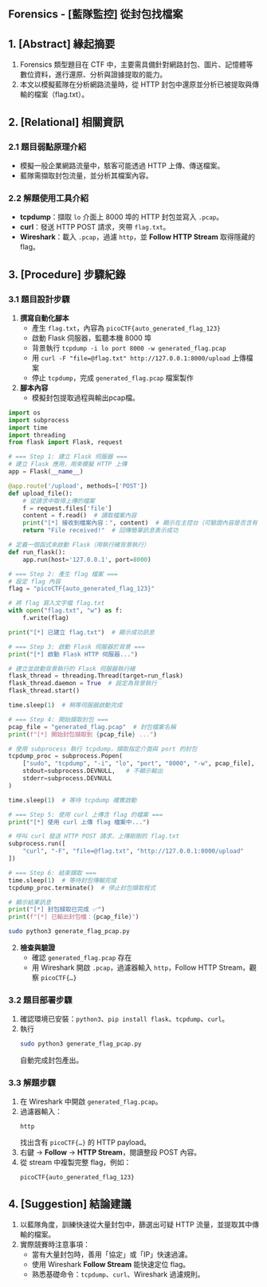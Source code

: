 ## Forensics - [藍隊監控] 從封包找檔案

## 1. [Abstract] 緣起摘要
1. Forensics 類型題目在 CTF 中，主要需具備針對網路封包、圖片、記憶體等數位資料，進行還原、分析與證據提取的能力。  
2. 本文以模擬藍隊在分析網路流量時，從 HTTP 封包中還原並分析已被提取與傳輸的檔案（flag.txt）。

## 2. [Relational] 相關資訊
### 2.1 題目弱點原理介紹
- 模擬一般企業網路流量中，駭客可能透過 HTTP 上傳、傳送檔案。  
- 藍隊需擷取封包流量，並分析其檔案內容。
  
### 2.2 解題使用工具介紹
- **tcpdump**：擷取 `lo` 介面上 8000 埠的 HTTP 封包並寫入 `.pcap`。  
- **curl**：發送 HTTP POST 請求，夾帶 `flag.txt`。  
- **Wireshark**：載入 `.pcap`，過濾 `http`，並 **Follow HTTP Stream** 取得隱藏的 flag。

## 3. [Procedure] 步驟紀錄
### 3.1 題目設計步驟
1. **撰寫自動化腳本**  
   - 產生 `flag.txt`，內容為 `picoCTF{auto_generated_flag_123}`  
   - 啟動 Flask 伺服器，監聽本機 8000 埠  
   - 背景執行 `tcpdump -i lo port 8000 -w generated_flag.pcap`  
   - 用 `curl -F "file=@flag.txt" http://127.0.0.1:8000/upload` 上傳檔案  
   - 停止 `tcpdump`，完成 `generated_flag.pcap` 檔案製作  
2. **腳本內容**
   - 模擬封包提取過程與輸出pcap檔。
```python
import os
import subprocess
import time
import threading
from flask import Flask, request

# === Step 1: 建立 Flask 伺服器 ===
# 建立 Flask 應用，用來模擬 HTTP 上傳
app = Flask(__name__)

@app.route('/upload', methods=['POST'])
def upload_file():
    # 從請求中取得上傳的檔案
    f = request.files['file']
    content = f.read()  # 讀取檔案內容
    print("[*] 接收到檔案內容：", content)  # 顯示在主控台（可驗證內容是否含有 flag）
    return "File received!"  # 回傳簡單訊息表示成功

# 定義一個函式來啟動 Flask（用執行緒背景執行）
def run_flask():
    app.run(host='127.0.0.1', port=8000)

# === Step 2: 產生 flag 檔案 ===
# 設定 flag 內容
flag = "picoCTF{auto_generated_flag_123}"

# 將 flag 寫入文字檔 flag.txt
with open("flag.txt", "w") as f:
    f.write(flag)

print("[*] 已建立 flag.txt")  # 顯示成功訊息

# === Step 3: 啟動 Flask 伺服器於背景 ===
print("[*] 啟動 Flask HTTP 伺服器...")

# 建立並啟動背景執行的 Flask 伺服器執行緒
flask_thread = threading.Thread(target=run_flask)
flask_thread.daemon = True  # 設定為背景執行
flask_thread.start()

time.sleep(1)  # 稍等伺服器啟動完成

# === Step 4: 開始擷取封包 ===
pcap_file = "generated_flag.pcap"  # 封包檔案名稱
print(f"[*] 開始封包擷取到 {pcap_file} ...")

# 使用 subprocess 執行 tcpdump，擷取指定介面與 port 的封包
tcpdump_proc = subprocess.Popen(
    ["sudo", "tcpdump", "-i", "lo", "port", "8000", "-w", pcap_file],  # 擷取本機介面 lo 上 8000 埠的封包
    stdout=subprocess.DEVNULL,   # 不顯示輸出
    stderr=subprocess.DEVNULL
)

time.sleep(1)  # 等待 tcpdump 確實啟動

# === Step 5: 使用 curl 上傳含 flag 的檔案 ===
print("[*] 使用 curl 上傳 flag 檔案中...")

# 呼叫 curl 發送 HTTP POST 請求，上傳剛剛的 flag.txt
subprocess.run([
    "curl", "-F", "file=@flag.txt", "http://127.0.0.1:8000/upload"
])

# === Step 6: 結束擷取 ===
time.sleep(1)  # 等待封包傳輸完成
tcpdump_proc.terminate()  # 停止封包擷取程式

# 顯示結果訊息
print("[*] 封包擷取已完成 ✅")
print(f"[*] 已輸出封包檔：{pcap_file}")
```

```bash
sudo python3 generate_flag_pcap.py

```

2. **檢查與驗證**  
   - 確認 `generated_flag.pcap` 存在  
   - 用 Wireshark 開啟 `.pcap`，過濾器輸入 `http`，Follow HTTP Stream，觀察 `picoCTF{…}`  

### 3.2 題目部署步驟
1. 確認環境已安裝：`python3`、`pip install flask`、`tcpdump`、`curl`。  
2. 執行  
   ```bash
   sudo python3 generate_flag_pcap.py
   ```  
   自動完成封包產出。

### 3.3 解題步驟
1. 在 Wireshark 中開啟 `generated_flag.pcap`。  
2. 過濾器輸入：  
   ```plaintext
   http
   ```  
   找出含有 `picoCTF{…}` 的 HTTP payload。  
3. 右鍵 → **Follow** → **HTTP Stream**，閱讀整段 POST 內容。  
4. 從 stream 中複製完整 flag，例如：  
   ```plaintext
   picoCTF{auto_generated_flag_123}
   ```

## 4. [Suggestion] 結論建議
1. 以藍隊角度，訓練快速從大量封包中，篩選出可疑 HTTP 流量，並提取其中傳輸的檔案。  
2. 實際競賽時注意事項：  
   - 當有大量封包時，善用「協定」或「IP」快速過濾。  
   - 使用 Wireshark **Follow Stream** 能快速定位 flag。  
   - 熟悉基礎命令：`tcpdump`、`curl`、Wireshark 過濾規則。  

